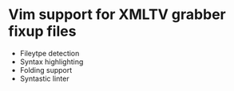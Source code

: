 Vim support for XMLTV grabber fixup files
=========================================

- Fileytpe detection
- Syntax highlighting
- Folding support
- Syntastic linter
